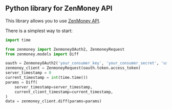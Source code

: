## Python library for ZenMoney API
This library allows you to use [ZenMoney API](https://github.com/zenmoney/ZenPlugins/wiki/ZenMoney-API).

There is a simplest way to start:

```python
import time

from zenmoney import ZenmoneyOAuth2, ZenmoneyRequest
from zenmoney.models import Diff

oauth = ZenmoneyOAuth2('your_consumer_key', 'your_consumer_secret', 'user_name', 'user_password')
zenmoney_client = ZenmoneyRequest(oauth.token.access_token)
server_timestamp = 0
current_timestamp = int(time.time())
params = Diff(
    server_timestamp=server_timestamp,
    current_client_timestamp=current_timestamp,
)
data = zenmoney_client.diff(params=params)
```

